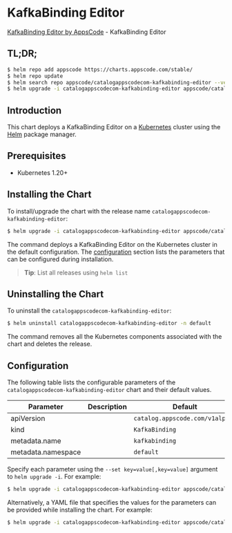 # KafkaBinding Editor

[KafkaBinding Editor by AppsCode](https://appscode.com) - KafkaBinding Editor

## TL;DR;

```bash
$ helm repo add appscode https://charts.appscode.com/stable/
$ helm repo update
$ helm search repo appscode/catalogappscodecom-kafkabinding-editor --version=v0.18.0
$ helm upgrade -i catalogappscodecom-kafkabinding-editor appscode/catalogappscodecom-kafkabinding-editor -n default --create-namespace --version=v0.18.0
```

## Introduction

This chart deploys a KafkaBinding Editor on a [Kubernetes](http://kubernetes.io) cluster using the [Helm](https://helm.sh) package manager.

## Prerequisites

- Kubernetes 1.20+

## Installing the Chart

To install/upgrade the chart with the release name `catalogappscodecom-kafkabinding-editor`:

```bash
$ helm upgrade -i catalogappscodecom-kafkabinding-editor appscode/catalogappscodecom-kafkabinding-editor -n default --create-namespace --version=v0.18.0
```

The command deploys a KafkaBinding Editor on the Kubernetes cluster in the default configuration. The [configuration](#configuration) section lists the parameters that can be configured during installation.

> **Tip**: List all releases using `helm list`

## Uninstalling the Chart

To uninstall the `catalogappscodecom-kafkabinding-editor`:

```bash
$ helm uninstall catalogappscodecom-kafkabinding-editor -n default
```

The command removes all the Kubernetes components associated with the chart and deletes the release.

## Configuration

The following table lists the configurable parameters of the `catalogappscodecom-kafkabinding-editor` chart and their default values.

|     Parameter      | Description |                  Default                   |
|--------------------|-------------|--------------------------------------------|
| apiVersion         |             | <code>catalog.appscode.com/v1alpha1</code> |
| kind               |             | <code>KafkaBinding</code>                  |
| metadata.name      |             | <code>kafkabinding</code>                  |
| metadata.namespace |             | <code>default</code>                       |


Specify each parameter using the `--set key=value[,key=value]` argument to `helm upgrade -i`. For example:

```bash
$ helm upgrade -i catalogappscodecom-kafkabinding-editor appscode/catalogappscodecom-kafkabinding-editor -n default --create-namespace --version=v0.18.0 --set apiVersion=catalog.appscode.com/v1alpha1
```

Alternatively, a YAML file that specifies the values for the parameters can be provided while
installing the chart. For example:

```bash
$ helm upgrade -i catalogappscodecom-kafkabinding-editor appscode/catalogappscodecom-kafkabinding-editor -n default --create-namespace --version=v0.18.0 --values values.yaml
```
